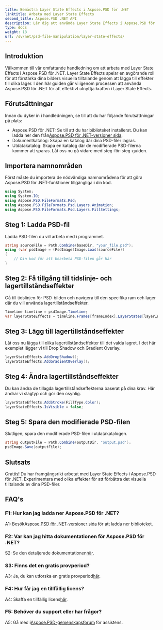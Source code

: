 ```yaml
---
title: Bemästra Layer State Effects i Aspose.PSD för .NET
linktitle: Arbeta med Layer State Effects
second_title: Aspose.PSD .NET API
description: Lär dig att använda Layer State Effects i Aspose.PSD för .NET. Förbättra dina PSD-filer med Drop Shadow, Gradient Overlay och mer. Enkel handledning.
type: docs
weight: 13
url: /sv/net/psd-file-manipulation/layer-state-effects/
---
```

## Introduktion
Välkommen till vår omfattande handledning om att arbeta med Layer State Effects i Aspose.PSD för .NET. Layer State Effects spelar en avgörande roll för att förstärka dina bilders visuella tilltalande genom att lägga till effekter till olika lager. I den här guiden går vi igenom processen att använda Aspose.PSD för .NET för att effektivt utnyttja kraften i Layer State Effects.
## Förutsättningar
Innan du dyker in i handledningen, se till att du har följande förutsättningar på plats:
-  Aspose.PSD för .NET: Se till att du har biblioteket installerat. Du kan ladda ner den från[Aspose.PSD för .NET-versioner sida](https://releases.aspose.com/psd/net/).
- Dokumentkatalog: Skapa en katalog där dina PSD-filer lagras.
- Utdatakatalog: Skapa en katalog där de modifierade PSD-filerna kommer att sparas.
Låt oss nu gå vidare med steg-för-steg-guiden.
## Importera namnområden
Först måste du importera de nödvändiga namnområdena för att göra Aspose.PSD för .NET-funktioner tillgängliga i din kod.
```csharp
using System;
using System.IO;
using Aspose.PSD.FileFormats.Psd;
using Aspose.PSD.FileFormats.Psd.Layers.Animation;
using Aspose.PSD.FileFormats.Psd.Layers.FillSettings;
```
## Steg 1: Ladda PSD-fil
Ladda PSD-filen du vill arbeta med i programmet.
```csharp
string sourceFile = Path.Combine(baseDir, "your_file.psd");
using (var psdImage = (PsdImage)Image.Load(sourceFile))
{
    // Din kod för att bearbeta PSD-filen går här
}
```
## Steg 2: Få tillgång till tidslinje- och lagertillståndseffekter
Gå till tidslinjen för PSD-bilden och navigera till den specifika ram och lager där du vill använda lagertillståndseffekter.
```csharp
Timeline timeline = psdImage.Timeline;
var layerStateEffects = timeline.Frames[frameIndex].LayerStates[layerIndex].StateEffects;
```
## Steg 3: Lägg till lagertillståndseffekter
Låt oss nu lägga till olika lagertillståndseffekter till det valda lagret. I det här exemplet lägger vi till Drop Shadow och Gradient Overlay.
```csharp
layerStateEffects.AddDropShadow();
layerStateEffects.AddGradientOverlay();
```
## Steg 4: Ändra lagertillståndseffekter
Du kan ändra de tillagda lagertillståndseffekterna baserat på dina krav. Här ändrar vi slagtyp och gör den osynlig.
```csharp
layerStateEffects.AddStroke(FillType.Color);
layerStateEffects.IsVisible = false;
```
## Steg 5: Spara den modifierade PSD-filen
Slutligen, spara den modifierade PSD-filen i utdatakatalogen.
```csharp
string outputFile = Path.Combine(outputDir, "output.psd");
psdImage.Save(outputFile);
```
## Slutsats

Grattis! Du har framgångsrikt arbetat med Layer State Effects i Aspose.PSD för .NET. Experimentera med olika effekter för att förbättra det visuella tilltalande av dina PSD-filer.

## FAQ's

### F1: Hur kan jag ladda ner Aspose.PSD för .NET?

 A1: Besök[Aspose.PSD för .NET-versioner sida](https://releases.aspose.com/psd/net/) för att ladda ner biblioteket.

### F2: Var kan jag hitta dokumentationen för Aspose.PSD för .NET?

 S2: Se den detaljerade dokumentationen[här](https://reference.aspose.com/psd/net/).

### S3: Finns det en gratis provperiod?

 A3: Ja, du kan utforska en gratis provperiod[här](https://releases.aspose.com/).

### F4: Hur får jag en tillfällig licens?

 A4: Skaffa en tillfällig licens[här](https://purchase.aspose.com/temporary-license/).

### F5: Behöver du support eller har frågor?

 A5: Gå med i[Aspose.PSD-gemenskapsforum](https://forum.aspose.com/c/psd/34) för assistens.